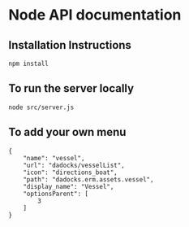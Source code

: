 # Node API documentation

## Installation Instructions

`npm install`

## To run the server locally

`node src/server.js`

## To add your own menu

```
{
    "name": "vessel",
    "url": "dadocks/vesselList",
    "icon": "directions_boat",
    "path": "dadocks.erm.assets.vessel",
    "display_name": "Vessel",
    "optionsParent": [
        3
    ]
}
```
